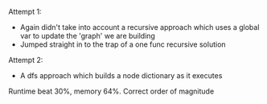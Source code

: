 Attempt 1:

- Again didn't take into account a recursive approach which uses a global var to update the 'graph' we are building 
- Jumped straight in to the trap of a one func recursive solution

Attempt 2:

- A dfs approach which builds a node dictionary as it executes

Runtime beat 30%, memory 64%. Correct order of magnitude